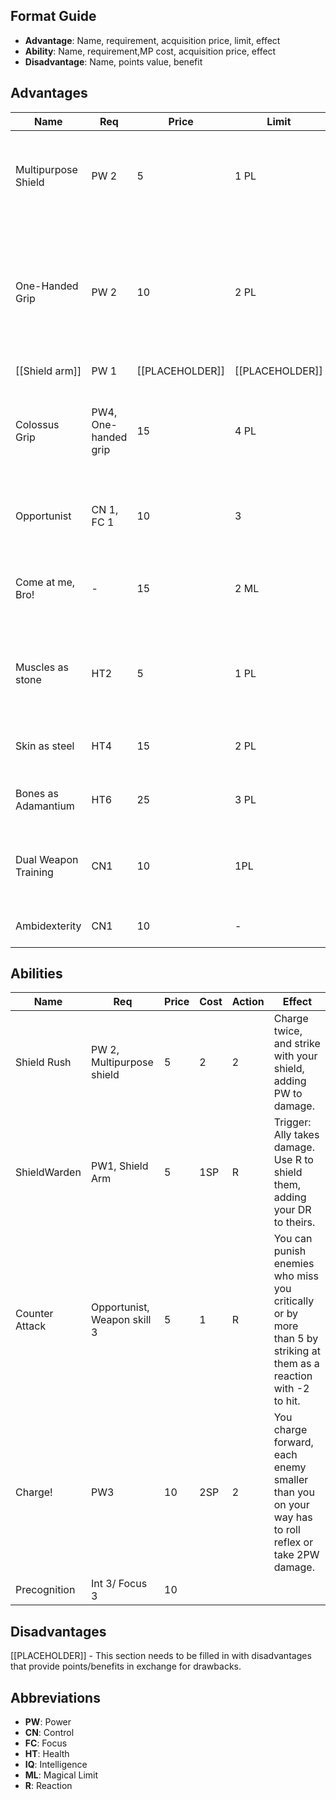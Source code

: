 
## Format Guide
- **Advantage**: Name, requirement, acquisition price, limit, effect
- **Ability**: Name, requirement,MP cost, acquisition price, effect  
- **Disadvantage**: Name, points value, benefit

## Advantages

| **Name** | **Req** | **Price** | **Limit** | **Effect** |
|---|---|---|---|---|
| Multipurpose Shield | PW 2 | 5 | 1 PL | You can strike with a shield without losing your defensive bonus. Shield boss/rim counts as 1h weapon. |
| One-Handed Grip | PW 2 | 10 | 2 PL | Select a non-large two-handed weapon - you can use it with one-handed skill in one hand. Damage Multiplier is calculated as 1h. Remove "Defensive" trait when using 1-h. |
| [[Shield arm]] | PW 1 | [[PLACEHOLDER]] | [[PLACEHOLDER]] | [[PLACEHOLDER]] |
| Colossus Grip | PW4, One-handed grip | 15 | 4 PL | Remove limitations from One-Handed Grip. Damage Multiplier is calculated for two two-handed weapons. |
| Opportunist | CN 1, FC 1 | 10 | 3 | You gain "reactive strike" (see Pf2e reactive strike, remove casting part) |
| Come at me, Bro! | - | 15 | 2 ML | Living creatures instinctively know you are the most dangerous in the group, targeting you first. |
| Muscles as stone | HT2 | 5 | 1 PL | Cannot remove. Increase your DR by 1. This Extra DR cannot be bypassed and is not calculated for armour bypassing. |
| Skin as steel | HT4 | 15 | 2 PL | As above, but DR is 3.(Upgrade over muscle of stone) |
| Bones as Adamantium | HT6 | 25 | 3 PL | As above, but DR is 5.(upgrade over Bones As Adamantium) |
| Dual Weapon Training | CN1 | 10 | 1PL | When dual-wielding second weapon attack doesn't cost SP. Traits from both weapons stack. |
| Ambidexterity | CN1 | 10 | - | Your off-hand doesn't suffer from penalties. |

## Abilities

| **Name**       | **Req**                     | **Price** | **Cost** | **Action** | **Effect**                                                                                                         |
| -------------- | --------------------------- | --------- | -------- | ---------- | ------------------------------------------------------------------------------------------------------------------ |
| Shield Rush    | PW 2, Multipurpose shield   | 5         | 2        | 2          | Charge twice, and strike with your shield, adding PW to damage.                                                    |
| ShieldWarden   | PW1, Shield Arm             | 5         | 1SP      | R          | Trigger: Ally takes damage. Use R to shield them, adding your DR to theirs.                                        |
| Counter Attack | Opportunist, Weapon skill 3 | 5         | 1        | R          | You can punish enemies who miss you critically or by more than 5 by striking at them as a reaction with -2 to hit. |
| Charge!        | PW3                         | 10        | 2SP      | 2          | You charge forward, each enemy smaller than you on your way has to roll reflex or take 2PW damage.                 |
| Precognition   | Int 3/ Focus 3              | 10        |          |            |                                                                                                                    |

## Disadvantages

[[PLACEHOLDER]] - This section needs to be filled in with disadvantages that provide points/benefits in exchange for drawbacks.

## Abbreviations
- **PW**: Power
- **CN**: Control  
- **FC**: Focus
- **HT**: Health
- **IQ**: Intelligence
- **ML**: Magical Limit
- **R**: Reaction